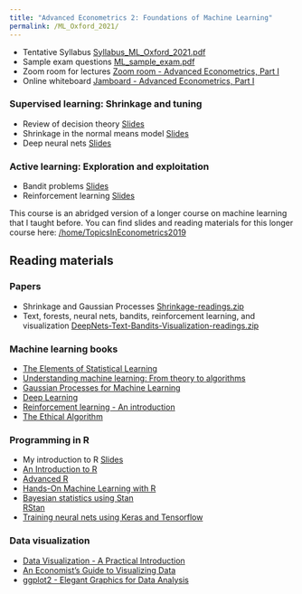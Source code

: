 ```yaml
---
title: "Advanced Econometrics 2: Foundations of Machine Learning"
permalink: /ML_Oxford_2021/
---
```



* Tentative Syllabus [Syllabus_ML_Oxford_2021.pdf](/home/files/teaching/ML_Oxford_2021/Syllabus_ML_Oxford_2021.pdf)
* Sample exam questions [ML_sample_exam.pdf](/home/files/teaching/ML_Oxford_2021/ML_sample_exam.pdf)  
* Zoom room for lectures [Zoom room - Advanced Econometrics, Part I](https://zoom.us/j/99602530627?pwd=amk3VDkwakFaZzE5ZkJGWTY5NGVpdz09)
* Online whiteboard [Jamboard - Advanced Econometrics, Part I](https://jamboard.google.com/d/1az6HER_tQk4jCcNzOXPkjvXw8Cfyyj17NlqgLgFkeNk/edit?usp=sharing)

### Supervised learning: Shrinkage and tuning
* Review of decision theory
[Slides](/home/files/teaching/ML_Oxford_2021/DecisionTheoryReview-Slides.pdf)
* Shrinkage in the normal means model
[Slides](/home/files/teaching/ML_Oxford_2021/NormalShrinkage-Slides.pdf)
* Deep neural nets
[Slides](/home/files/teaching/ML_Oxford_2021/DeepNets.pdf)


### Active learning: Exploration and exploitation
* Bandit problems
[Slides](/home/files/teaching/ML_Oxford_2021/BanditProblems-Slides.pdf)
* Reinforcement learning
[Slides](/home/files/teaching/ML_Oxford_2021/ReinforcementLearning-Slides.pdf)  



This course is an abridged version of a longer course on machine learning that I taught before. You can find slides and reading materials for this longer course here: [/home/TopicsInEconometrics2019](/home/TopicsInEconometrics2019)



## Reading materials

### Papers
* Shrinkage and Gaussian Processes [Shrinkage-readings.zip](/home/files/teaching/TopicsEconometrics2019/Shrinkage-readings.zip)
* Text, forests, neural nets, bandits, reinforcement learning, and visualization [DeepNets-Text-Bandits-Visualization-readings.zip](/home/files/teaching/TopicsEconometrics2019/DeepNets-Text-Bandits-Visualization-readings.zip)



### Machine learning books
* [The Elements of Statistical Learning](https://web.stanford.edu/~hastie/Papers/ESLII.pdf)
* [Understanding machine learning: From theory to algorithms](https://www.cs.huji.ac.il/~shais/UnderstandingMachineLearning/understanding-machine-learning-theory-algorithms.pdf)
* [Gaussian Processes for Machine Learning](http://www.gaussianprocess.org/gpml/chapters/)
* [Deep Learning](https://www.deeplearningbook.org/)
* [Reinforcement learning - An introduction](http://www.incompleteideas.net/book/RLbook2018.pdf)
* [The Ethical Algorithm](https://global.oup.com/academic/product/the-ethical-algorithm-9780190948207)  


### Programming in R
* My introduction to R
[Slides](/home/files/teaching/TopicsEconometrics2019/IntroductiontoR-Slides.pdf)
* [An Introduction to R](https://cran.r-project.org/doc/manuals/r-release/R-intro.pdf)
* [Advanced R](https://adv-r.hadley.nz/)
* [Hands-On Machine Learning with R](https://bradleyboehmke.github.io/HOML/)  
* [Bayesian statistics using Stan](https://mc-stan.org/docs/2_20/stan-users-guide/index.html)  
[RStan](https://github.com/stan-dev/rstan/wiki/RStan-Getting-Started)  
* [Training neural nets using Keras  and Tensorflow](https://tensorflow.rstudio.com/keras/)

### Data visualization

* [Data Visualization - A Practical Introduction](http://socviz.co/)
* [An Economist’s Guide to Visualizing Data](https://pubs.aeaweb.org/doi/pdfplus/10.1257/jep.28.1.209)
* [ggplot2 - Elegant Graphics for Data Analysis](http://moderngraphics11.pbworks.com/f/ggplot2-Book09hWickham.pdf)








